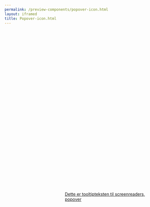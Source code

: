 ```yaml
--- 
permalink: /preview-components/popover-icon.html
layout: iframed 
title: Popover-icon.html
---
```

<div class="container py-8" style="margin-top: 400px; margin-left: 200px;">
    <a href="javascript:void(0)" class="popover js-tooltip"
        data-tippy-trigger="click"
        title="Dette er en hjælpetekst i en popover"><svg class="icon-svg "  ><use xlink:href="#help-circle-outline"></use></svg><span
            class="sr-only">Dette er tooltipteksten til screenreaders,
            popover</span></a>
</div>